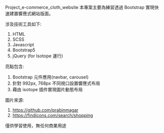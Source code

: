 Project_e-commerce_cloth_website
本專案主要為練習透過 Bootstrap 實現快速建置響應式網站版面。

涉及技術工具如下:

1. HTML
2. SCSS
3. Javascript
4. Bootstrap5
5. jQuery (for Isotope 運行)

亮點包含:

1. Bootstrap 元件應用(navbar, carousel)
2. 針對 992px, 768px 不同視口設置響應式布局
3. 藉由 isotope 插件實現圖片動態布局

圖片來源:

1. https://github.com/prabinmagar
2. https://findicons.com/search/shopping

僅供學習使用，無任何商業用途
